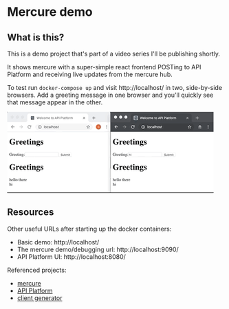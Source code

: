 # Mercure demo

## What is this?

This is a demo project that's part of a video series I'll be publishing shortly.

It shows mercure with a super-simple react frontend POSTing to API Platform and receiving live updates from the mercure hub.

To test run `docker-compose up` and visit http://localhost/ in two, side-by-side browsers. Add a greeting message in one browser and you'll quickly see that message appear in the other.

![Screengrab showing what the demo app does](./demo.gif)

## Resources

Other useful URLs after starting up the docker containers:
* Basic demo: http://localhost/
* The mercure demo/debugging url: http://localhost:9090/
* API Platform UI: http://localhost:8080/

Referenced projects:
* [mercure](https://github.com/dunglas/mercure)
* [API Platform](https://github.com/api-platform/api-platform)
* [client generator](https://github.com/api-platform/client-generator)
